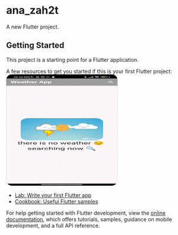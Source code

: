 # ana_zah2t

A new Flutter project.

## Getting Started

This project is a starting point for a Flutter application.

A few resources to get you started if this is your first Flutter project:
<img src="gif/wether.gif" style="width: 300px; border-radius: 15px;">
- [Lab: Write your first Flutter app](https://docs.flutter.dev/get-started/codelab)
- [Cookbook: Useful Flutter samples](https://docs.flutter.dev/cookbook)

For help getting started with Flutter development, view the
[online documentation](https://docs.flutter.dev/), which offers tutorials,
samples, guidance on mobile development, and a full API reference.
